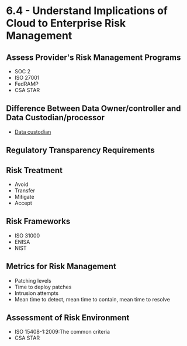 # 6.4 - Understand Implications of Cloud to Enterprise Risk Management

## Assess Provider's Risk Management Programs
- SOC 2
- ISO 27001
- FedRAMP
- CSA STAR

## Difference Between Data Owner/controller and Data Custodian/processor

- [Data custodian](../../Definitions/D.md#data-custodian)

## Regulatory Transparency Requirements

## Risk Treatment
- Avoid
- Transfer
- Mitigate
- Accept

## Risk Frameworks
- ISO 31000
- ENISA
- NIST

## Metrics for Risk Management
- Patching levels
- Time to deploy patches
- Intrusion attempts
- Mean time to detect, mean time to contain, mean time to resolve

## Assessment of Risk Environment
- ISO 15408-1:2009:The common criteria
- CSA STAR
